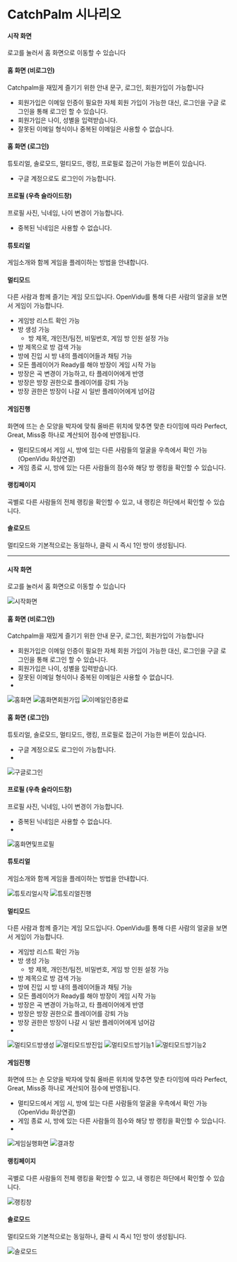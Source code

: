 # CatchPalm 시나리오

#### 시작 화면
로고를 눌러서 홈 화면으로 이동할 수 있습니다

#### 홈 화면 (비로그인)
Catchpalm을 재밌게 즐기기 위한 안내 문구, 로그인, 회원가입이 가능합니다
- 회원가입은 이메일 인증이 필요한 자체 회원 가입이 가능한 대신, 로그인을 구글 로그인을 통해 로그인 할 수 있습니다.
- 회원가입은 나이, 성별을 입력받습니다.
- 잘못된 이메일 형식이나 중복된 이메일은 사용할 수 없습니다.

#### 홈 화면 (로그인)
튜토리얼, 솔로모드, 멀티모드, 랭킹, 프로필로 접근이 가능한 버튼이 있습니다.
- 구글 계정으로도 로그인이 가능합니다.

#### 프로필 (우측 슬라이드창)
프로필 사진, 닉네임, 나이 변경이 가능합니다.
- 중복된 닉네임은 사용할 수 없습니다.

#### 튜토리얼
게임소개와 함께 게임을 플레이하는 방법을 안내합니다.

#### 멀티모드
다른 사람과 함께 즐기는 게임 모드입니다. OpenVidu를 통해 다른 사람의 얼굴을 보면서 게임이 가능합니다.
- 게임방 리스트 확인 가능
- 방 생성 가능
  - 방 제목, 개인전/팀전, 비밀번호, 게임 방 인원 설정 가능
- 방 제목으로 방 검색 가능
- 방에 진입 시 방 내의 플레이어들과 채팅 가능
- 모든 플레이어가 Ready를 해야 방장이 게임 시작 가능
- 방장은 곡 변경이 가능하고, 타 플레이어에게 반영
- 방장은 방장 권한으로 플레이어를 강퇴 가능
- 방장 권한은 방장이 나갈 시 일반 플레이어에게 넘어감

#### 게임진행
화면에 뜨는 손 모양을 박자에 맞춰 올바른 위치에 맞추면 맞춘 타이밍에 따라 Perfect, Great, Miss중 하나로 계산되어 점수에 반영됩니다.
- 멀티모드에서 게임 시, 방에 있는 다른 사람들의 얼굴을 우측에서 확인 가능 (OpenVidu 화상연결) 
- 게임 종료 시, 방에 있는 다른 사람들의 점수와 해당 방 랭킹을 확인할 수 있습니다.

#### 랭킹페이지
곡별로 다른 사람들의 전체 랭킹을 확인할 수 있고, 내 랭킹은 하단에서 확인할 수 있습니다.

#### 솔로모드
멀티모드와 기본적으로는 동일하나, 클릭 시 즉시 1인 방이 생성됩니다.


---

#### 시작 화면
로고를 눌러서 홈 화면으로 이동할 수 있습니다

![시작화면](https://github.com/zzckckck3/CatchPalmFinal/assets/65270703/d1c48fa8-cf95-45b3-98c0-8f9d8b0e4ce2)

#### 홈 화면 (비로그인)
Catchpalm을 재밌게 즐기기 위한 안내 문구, 로그인, 회원가입이 가능합니다
- 회원가입은 이메일 인증이 필요한 자체 회원 가입이 가능한 대신, 로그인을 구글 로그인을 통해 로그인 할 수 있습니다.
- 회원가입은 나이, 성별을 입력받습니다.
- 잘못된 이메일 형식이나 중복된 이메일은 사용할 수 없습니다.
- 
![홈화면](https://github.com/zzckckck3/CatchPalmFinal/assets/65270703/d1e1a03f-fc3c-499a-a63d-cd2ca913d5b1)
![홈화면회원가입](https://github.com/zzckckck3/CatchPalmFinal/assets/65270703/b6f0dcef-06e9-42c2-ba28-3981b286e0c9)
![이메일인증완료](https://github.com/zzckckck3/CatchPalmFinal/assets/65270703/83c5055e-2fe4-4733-a298-0abb7f84a219)

#### 홈 화면 (로그인)
튜토리얼, 솔로모드, 멀티모드, 랭킹, 프로필로 접근이 가능한 버튼이 있습니다.
- 구글 계정으로도 로그인이 가능합니다.
- 
![구글로그인](https://github.com/zzckckck3/CatchPalmFinal/assets/65270703/65f96c21-b447-4a95-8090-b34ee0083330)

#### 프로필 (우측 슬라이드창)
프로필 사진, 닉네임, 나이 변경이 가능합니다.
- 중복된 닉네임은 사용할 수 없습니다.
- 
![홈화면및프로필](https://github.com/zzckckck3/CatchPalmFinal/assets/65270703/da372fa2-6055-42aa-badc-f0308ea4f726)

#### 튜토리얼
게임소개와 함께 게임을 플레이하는 방법을 안내합니다.

![튜토리얼시작](https://github.com/zzckckck3/CatchPalmFinal/assets/65270703/37e66b71-9397-4b5a-8c0d-119926447f9e)
![튜토리얼진행](https://github.com/zzckckck3/CatchPalmFinal/assets/65270703/48530732-1a89-4f13-8ca3-52c29f664501)

#### 멀티모드
다른 사람과 함께 즐기는 게임 모드입니다. OpenVidu를 통해 다른 사람의 얼굴을 보면서 게임이 가능합니다.
- 게임방 리스트 확인 가능
- 방 생성 가능
  - 방 제목, 개인전/팀전, 비밀번호, 게임 방 인원 설정 가능
- 방 제목으로 방 검색 가능
- 방에 진입 시 방 내의 플레이어들과 채팅 가능
- 모든 플레이어가 Ready를 해야 방장이 게임 시작 가능
- 방장은 곡 변경이 가능하고, 타 플레이어에게 반영
- 방장은 방장 권한으로 플레이어를 강퇴 가능
- 방장 권한은 방장이 나갈 시 일반 플레이어에게 넘어감
- 
![멀티모드방생성](https://github.com/zzckckck3/CatchPalmFinal/assets/65270703/a21bc6b5-0b6f-488c-827e-f237ba64c8e8)
![멀티모드방진입](https://github.com/zzckckck3/CatchPalmFinal/assets/65270703/ec960421-c1a4-46d2-be0e-c1ab076e539f)
![멀티모드방기능1](https://github.com/zzckckck3/CatchPalmFinal/assets/65270703/f626b2f3-c16c-4d20-848b-24e1f62116e7)
![멀티모드방기능2](https://github.com/zzckckck3/CatchPalmFinal/assets/65270703/7a03fff6-2be1-4a20-b4b6-4597b84c7f2c)

#### 게임진행
화면에 뜨는 손 모양을 박자에 맞춰 올바른 위치에 맞추면 맞춘 타이밍에 따라 Perfect, Great, Miss중 하나로 계산되어 점수에 반영됩니다.
- 멀티모드에서 게임 시, 방에 있는 다른 사람들의 얼굴을 우측에서 확인 가능 (OpenVidu 화상연결) 
- 게임 종료 시, 방에 있는 다른 사람들의 점수와 해당 방 랭킹을 확인할 수 있습니다.
- 
![게임실행화면](https://github.com/zzckckck3/CatchPalmFinal/assets/65270703/97c0acb6-4012-4732-9d60-614edce9d020)
![결과창](https://github.com/zzckckck3/CatchPalmFinal/assets/65270703/e1d299f2-ba17-476c-92fe-f5222af7f468)

#### 랭킹페이지
곡별로 다른 사람들의 전체 랭킹을 확인할 수 있고, 내 랭킹은 하단에서 확인할 수 있습니다.

![랭킹창](https://github.com/zzckckck3/CatchPalmFinal/assets/65270703/1a5deceb-38d7-41c3-a84c-0afa7eaa9f89)
#### 솔로모드
멀티모드와 기본적으로는 동일하나, 클릭 시 즉시 1인 방이 생성됩니다.

![솔로모드](https://github.com/zzckckck3/CatchPalmFinal/assets/65270703/5f4bbd2c-e89a-494b-8316-78857bef0723)
